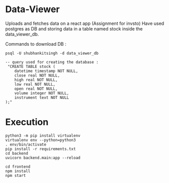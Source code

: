# Data-Viewer
Uploads and fetches data on a react app (Assignment for invsto)
Have used postgres as DB and storing data in a table named stock inside the data_viewer_db.

Commands to download DB : 
```
psql -U shubhankitsingh -d data_viewer_db

-- query used for creating the database :
 "CREATE TABLE stock (
    datetime timestamp NOT NULL,
    close real NOT NULL,
    high real NOT NULL,
    low real NOT NULL,
    open real NOT NULL,
    volume integer NOT NULL,
    instrument text NOT NULL
);"
```




# Execution
```
python3 -m pip install virtualenv
virtualenv env --python=python3
. env/bin/activate
pip install -r requirements.txt
cd backend
uvicorn backend.main:app --reload

cd frontend
npm install 
npm start
```